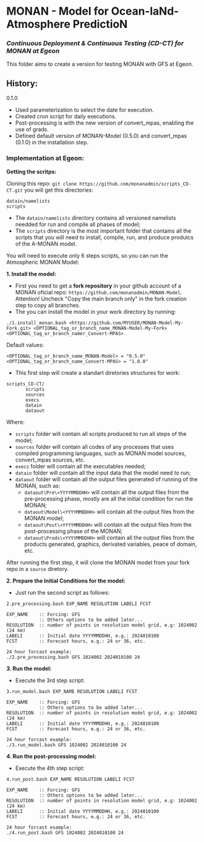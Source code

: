# MONAN - Model for Ocean-laNd-Atmosphere PredictioN

### *Continuous Deployment & Continuous Testing (CD-CT) for MONAN at Egeon*

This folder aims to create a version for testing MONAN with GFS at Egeon.

## History:

0.1.0
- Used parameterization to select the date for execution.
- Created cron script for daily executions.
- Post-processing is with the new version of convert_mpas, enabling the use of grads.
- Defined default version of MONAN-Model (0.5.0) and convert_mpas (0.1.0) in the installation step.


### Implementation at Egeon:

**Getting the scritps:**

Cloning this repo: `git clone https://github.com/monanadmin/scripts_CD-CT.git`
you will get this directories:
~~~
datain/namelists
scripts
~~~

- The `datain/namelists` directory contains all versioned namelists needded for run and compile all phases of model;
- The `scripts` directory is the most important folder that contains all the scripts that you will need to install, compile, run, and produce produtcs of the A-MONAN model.


You will need to execute only 6 steps scripts, so you can run the Atmospheric MONAN Model:


**1. Install the model:**

- First you need to get a **fork repository** in your github account of a MONAN oficial repo: `https://github.com/monanadmin/MONAN-Model`. Attention! Uncheck "Copy the main branch only" in the fork creation step to copy all branches. 
- The you can install the model in your work directory by running:

~~~
./1.install_monan.bash <https://github.com/MYUSER/MONAN-Model-My-Fork.git> <OPTIONAL_tag_or_branch_name_MONAN-Model-My-Fork> <OPTIONAL_tag_or_branch_namer_Convert-MPAS>
~~~

Default values:
~~~
<OPTIONAL_tag_or_branch_name_MONAN-Model> = "0.5.0"
<OPTIONAL_tag_or_branch_name_Convert-MPAS> = "1.0.0"
~~~

- This first step will create a standart diretories structures for work:
~~~
scripts_CD-CT/
       scripts
       sources
       execs
       datain
       dataout
~~~

Where:
- `scripts` folder will contain all scripts produced to run all steps of the model;
- `sources` folder will contain all codes of any processes that uses compiled programming languages, such as MONAN model sources, convert_mpas sources, etc.
- `execs` folder will contain all the executables needed;
- `datain` folder will contain all the input data that the model need to run;
- `dataout` folder will contain all the output files generated of running of the MONAN, such as:
     - `dataout\Pre\<YYYYMMDDHH>` will contain all the output files from the pre-processing phase, mostly are all the initial condition for run the MONAN;
     - `dataout\Model\<YYYYMMDDHH>` will contain all the output files from the MONAN model;
     - `dataout\Post\<YYYYMMDDHH>` will contain all the output files from the post-processing phase of the MONAN;
     - `dataout\Prods\<YYYYMMDDHH>` will contain all the output files from the products generated, graphics, derivated variables, peace of domain, etc.

After running the first step, it will clone the MONAN model from your fork repo in a `source` diretory.


**2. Prepare the Initial Conditions for the model:**

- Just run the second script as follows:

~~~
2.pre_processing.bash EXP_NAME RESOLUTION LABELI FCST

EXP_NAME    :: Forcing: GFS
            :: Others options to be added later...
RESOLUTION  :: number of points in resolution model grid, e.g: 1024002  (24 km)
LABELI      :: Initial date YYYYMMDDHH, e.g.: 2024010100
FCST        :: Forecast hours, e.g.: 24 or 36, etc.

24 hour forcast example:
./2.pre_processing.bash GFS 1024002 2024010100 24
~~~

**3. Run the model:**

- Execute the 3rd step script:

~~~
3.run_model.bash EXP_NAME RESOLUTION LABELI FCST

EXP_NAME    :: Forcing: GFS
            :: Others options to be added later...
RESOLUTION  :: number of points in resolution model grid, e.g: 1024002  (24 km)
LABELI      :: Initial date YYYYMMDDHH, e.g.: 2024010100
FCST        :: Forecast hours, e.g.: 24 or 36, etc.

24 hour forcast example:
./3.run_model.bash GFS 1024002 2024010100 24
~~~

**4. Run the post-processing model:**

- Execute the 4th step script:

~~~
4.run_post.bash EXP_NAME RESOLUTION LABELI FCST

EXP_NAME    :: Forcing: GFS
            :: Others options to be added later...
RESOLUTION  :: number of points in resolution model grid, e.g: 1024002  (24 km)
LABELI      :: Initial date YYYYMMDDHH, e.g.: 2024010100
FCST        :: Forecast hours, e.g.: 24 or 36, etc.

24 hour forcast example:
./4.run_post.bash GFS 1024002 2024010100 24
~~~
